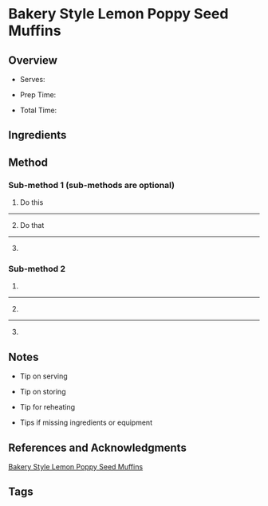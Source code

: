 # Bakery Style Lemon Poppy Seed Muffins

## Overview

- Serves:

- Prep Time:

- Total Time:

## Ingredients



## Method

### Sub-method 1 (sub-methods are optional)

1. Do this
---
2. Do that
---
3.

### Sub-method 2

1.
---
2.
---
3.

## Notes

- Tip on serving

- Tip on storing

- Tip for reheating

- Tips if missing ingredients or equipment

## References and Acknowledgments

[Bakery Style Lemon Poppy Seed Muffins](http://www.a-kitchen-addiction.com/bakery-style-lemon-poppy-seed-muffins/)

## Tags



